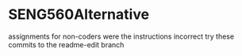 # SENG560Alternative
assignments for non-coders
were the instructions incorrect
try these commits to the readme-edit branch
